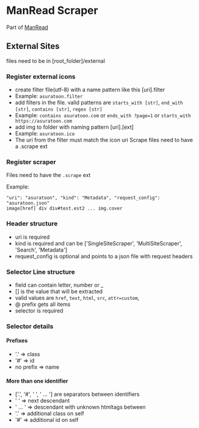 # ManRead Scraper

Part of [ManRead](https://github.com/ManReadApp/ManRead)

## External Sites
files need to be in [root_folder]/external

### Register external icons
- create filter file(utf-8) with a name pattern like this [uri].filter
- Example: `asuratoon.filter`
- add filters in the file. valid patterns are `starts_with [str]`, `end_with [str]`, `contains [str]`, `regex [str]`
- Example: `contains asuratoon.com` or `ends_with ?page=1` or `starts_with https://asuratoon.com`
- add img to folder with naming pattern [uri].[ext]
- Example: `asuratoon.ico`
- The uri from the filter must match the icon uri
  Scrape files need to have a .scrape ext

### Register scraper
Files need to have the `.scrape` ext

Example:
```
"uri": "asuratoon", "kind": "Metadata", "request_config": "asuratoon.json"
image[href] div div#test.est2 ... img.cover
```

### Header structure
- uri is required
- kind is required and can be ['SingleSiteScraper', 'MultiSiteScraper', 'Search', 'Metadata']
- request_config is optional and points to a json file with request headers

### Selector Line structure
- field can contain letter, number or _
- [] is the value that will be extracted
- valid values are `href`, `text`, `html`, `src`, `attr=custom`,
- @ prefix gets all items
- selector is required

### Selector details
#### Prefixes
- '.' => class
- '#' => id
- no prefix => name

#### More than one identifier
- ['.', '#', ' ', ' ... '] are separators between identifiers
- ' ' => next descendant
- ' ... ' => descendant with unknown htmltags between
- '.' => additional class on self
- '#' => additional id on self
